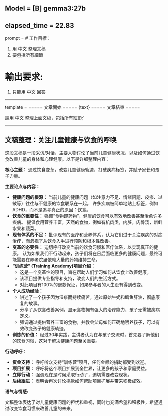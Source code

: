 Model = [B] gemma3:27b
---

elapsed_time = 22.83
---

prompt = # 工作目標：
1. 用 中文 整理文稿
2. 要包括所有細節
# 輸出要求:
1. 只能用 中文 回答

---

template = 
===== 文章開始 =====
{text}
===== 文章結束 =====

請用 中文 整理上面文稿，包括所有細節:'

---

## 文稿整理：关注儿童健康与饮食的呼唤

这段文稿是一段采访/对话，主要人物讨论了当前儿童健康状况，以及如何通过饮食改善儿童的身体和心理健康。以下是详细整理内容：

**核心主题：** 通过饮食变革，改变儿童健康轨迹，打破疾病标签，并赋予家长和孩子力量。

**主要论点与内容：**

* **健康问题的根源：**  当前儿童的健康问题（如注意力不足、情绪问题、皮疹、过敏等）往往与不健康的饮食联系在一起。 许多疾病被简单地贴上标签，例如ADHD，而不是追寻真正的原因：饮食。
* **饮食的重要性：**  强调“食物即药物”，健康的饮食可以有效地改善甚至治愈许多疾病。 提倡食用营养丰富，天然的食物，例如有机肉类，内脏，肉骨汤，新鲜水果和蔬菜。
* **现有体系的不足：**  批评现有的医疗和营养体系，认为它们过于关注疾病的对症治疗，而忽视了从饮食入手进行预防和根本性改善。 
* **变革的必要性：**  迫切呼吁改变当前的饮食习惯和医疗体系，以实现真正的健康。 认为如果我们不行动起来，孩子们将在日后面临更多的健康问题，最终可能需要在养老院里依赖大量的药物维持生命。
* **“训练营” (Training Academy)项目介绍：**
    * 这是一个变革性的项目，旨在帮助人们学习如何从饮食上改善健康。
    * 该项目提供专业指导和支持，改变人们的生活方式。
    * 对此项目有100%的退款保证，如果参与者的人生没有得到改变。
* **个人成功经验：** 
    * 讲述了一个孩子因为湿疹而持续痛苦，通过原始牛奶和鳕鱼肝油，彻底康复的故事。
    * 分享了从饮食改善案例，显示食物拥有强大的治疗能力，孩子无需被疾病定义。
    * 强调通过提供营养丰富的食物，并教会父母如何正确地喂养孩子，可以有效改变孩子的健康轨迹。
* **训练的价值：** 经过30年实践，主讲者认为在与孩子交流时，首先要了解他们的饮食习惯，这对于解决健康问题至关重要。

**行动呼吁：**

* **资金支持：** 呼吁听众支持“训练营”项目，任何金额的捐助都受到欢迎。
* **项目扩展：** 呼吁将这个项目扩展到全世界，让更多的孩子和家庭受益。
* **立即行动：** 强调现在是时候采取行动了，迫切需要改变现状。
* **后续跟进：** 表明会再次讨论捐款如何帮助项目扩展并带来积极成效。

**语气与情感:**

文稿整体表达了对儿童健康问题的担忧和重视，同时也充满希望和积极性，希望通过改变饮食习惯来改善儿童的未来。